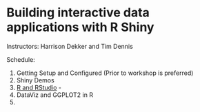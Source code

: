 # Building interactive data applications with R Shiny

Instructors: Harrison Dekker and Tim Dennis  

Schedule: 

1. Getting Setup and Configured (Prior to workshop is preferred)
2. Shiny Demos 
1. [R and RStudio](http://moderndive.com/2-getting-started.html) -  
3. DataViz and GGPLOT2 in R 
4. 
